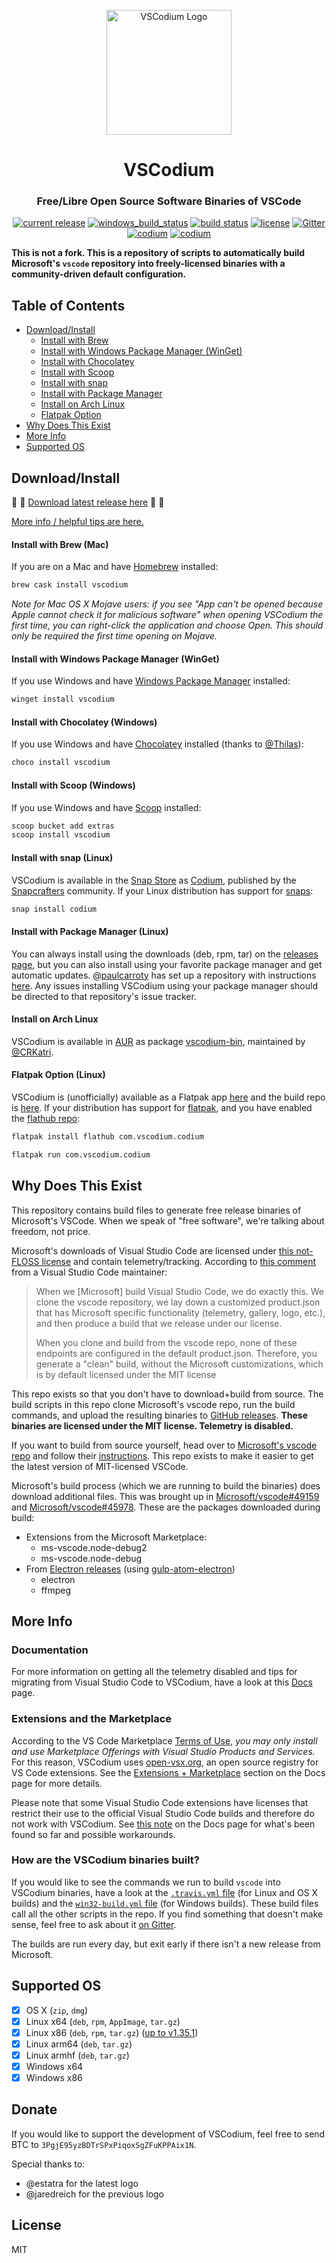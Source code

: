 <div id="vscodium-logo" align="center">
    <br />
    <img src="./src/resources/linux/code.png" alt="VSCodium Logo" width="200"/>
    <h1>VSCodium</h1>
    <h3>Free/Libre Open Source Software Binaries of VSCode</h3>
</div>

<div id="badges" align="center">

  [![current release](https://img.shields.io/github/release/vscodium/vscodium.svg)](https://github.com/vscodium/vscodium/releases)
[![windows_build_status](https://dev.azure.com/vscodium/VSCodium/_apis/build/status/VSCodium.vscodium?branchName=master)](https://dev.azure.com/vscodium/VSCodium/_build?definitionId=1)
[![build status](https://travis-ci.com/VSCodium/vscodium.svg?branch=master)](https://travis-ci.com/VSCodium/vscodium) 
[![license](https://img.shields.io/github/license/VSCodium/vscodium.svg)](https://github.com/VSCodium/vscodium/blob/master/LICENSE)
[![Gitter](https://img.shields.io/gitter/room/vscodium/vscodium.svg)](https://gitter.im/VSCodium/Lobby)
[![codium](https://snapcraft.io//codium/badge.svg)](https://snapcraft.io/codium)
[![codium](https://snapcraft.io//codium/trending.svg?name=0)](https://snapcraft.io/codium)

</div>

**This is not a fork. This is a repository of scripts to automatically build Microsoft's `vscode` repository into freely-licensed binaries with a community-driven default configuration.**

## Table of Contents
- [Download/Install](#download-install)
  - [Install with Brew](#install-with-brew)
  - [Install with Windows Package Manager (WinGet)](#install-with-winget)
  - [Install with Chocolatey](#install-with-choco)
  - [Install with Scoop](#install-with-scoop)
  - [Install with snap](#install-with-snap)
  - [Install with Package Manager](#install-with-package-manager)
  - [Install on Arch Linux](#install-on-arch-linux)
  - [Flatpak Option](#flatpak)
- [Why Does This Exist](#why)
- [More Info](#more-info)
- [Supported OS](#supported-os)

## <a id="download-install"></a>Download/Install
:tada: :tada: [Download latest release here](https://github.com/VSCodium/vscodium/releases) :tada: :tada:

[More info / helpful tips are here.](https://github.com/VSCodium/vscodium/blob/master/DOCS.md)

#### <a id="install-with-brew"></a>Install with Brew (Mac)
If you are on a Mac and have [Homebrew](https://brew.sh/) installed:
```bash
brew cask install vscodium
```

_Note for Mac OS X Mojave users: if you see "App can't be opened because Apple cannot check it for malicious software" when opening VSCodium the first time, you can right-click the application and choose Open. This should only be required the first time opening on Mojave._

#### <a id="install-with-winget"></a>Install with Windows Package Manager (WinGet)
If you use Windows and have [Windows Package Manager](https://github.com/microsoft/winget-cli) installed:
```bash
winget install vscodium
```

#### <a id="install-with-choco"></a>Install with Chocolatey (Windows)
If you use Windows and have [Chocolatey](https://chocolatey.org) installed (thanks to [@Thilas](https://github.com/Thilas)):
```bash
choco install vscodium
```

#### <a id="install-with-scoop"></a>Install with Scoop (Windows)
If you use Windows and have [Scoop](https://scoop.sh) installed:
```bash
scoop bucket add extras
scoop install vscodium
```

#### <a id="install-with-snap"></a>Install with snap (Linux)
VSCodium is available in the [Snap Store](https://snapcraft.io/) as [Codium](https://snapcraft.io/codium), published by the [Snapcrafters](https://github.com/snapcrafters/codium) community.
If your Linux distribution has support for [snaps](https://snapcraft.io/docs/installing-snapd):
```bash
snap install codium
```

#### <a id="install-with-package-manager"></a>Install with Package Manager (Linux)
You can always install using the downloads (deb, rpm, tar) on the [releases page](https://github.com/VSCodium/vscodium/releases), but you can also install using your favorite package manager and get automatic updates. [@paulcarroty](https://github.com/paulcarroty) has set up a repository with instructions [here](https://gitlab.com/paulcarroty/vscodium-deb-rpm-repo). Any issues installing VSCodium using your package manager should be directed to that repository's issue tracker. 

#### <a id="install-on-arch-linux"></a>Install on Arch Linux
VSCodium is available in [AUR](https://wiki.archlinux.org/index.php/Arch_User_Repository) as package [vscodium-bin](https://aur.archlinux.org/packages/vscodium-bin/), maintained by [@CRKatri](https://github.com/CRKatri).

#### <a id="flatpak"></a>Flatpak Option (Linux)
VSCodium is (unofficially) available as a Flatpak app [here](https://flathub.org/apps/details/com.vscodium.codium) and the build repo is [here](https://github.com/flathub/com.vscodium.codium). If your distribution has support for [flatpak](https://flathub.org), and you have enabled the [flathub repo](https://flatpak.org/setup/):
```bash
flatpak install flathub com.vscodium.codium

flatpak run com.vscodium.codium
```

## <a id="why"></a>Why Does This Exist
This repository contains build files to generate free release binaries of Microsoft's VSCode. When we speak of "free software", we're talking about freedom, not price.

Microsoft's downloads of Visual Studio Code are licensed under [this not-FLOSS license](https://code.visualstudio.com/license) and contain telemetry/tracking. According to [this comment](https://github.com/Microsoft/vscode/issues/60#issuecomment-161792005) from a Visual Studio Code maintainer: 

> When we [Microsoft] build Visual Studio Code, we do exactly this. We clone the vscode repository, we lay down a customized product.json that has Microsoft specific functionality (telemetry, gallery, logo, etc.), and then produce a build that we release under our license.
> 
> When you clone and build from the vscode repo, none of these endpoints are configured in the default product.json. Therefore, you generate a "clean" build, without the Microsoft customizations, which is by default licensed under the MIT license

This repo exists so that you don't have to download+build from source. The build scripts in this repo clone Microsoft's vscode repo, run the build commands, and upload the resulting binaries to [GitHub releases](https://github.com/VSCodium/vscodium/releases). __These binaries are licensed under the MIT license. Telemetry is disabled.__

If you want to build from source yourself, head over to [Microsoft's vscode repo](https://github.com/Microsoft/vscode) and follow their [instructions](https://github.com/Microsoft/vscode/wiki/How-to-Contribute#build-and-run). This repo exists to make it easier to get the latest version of MIT-licensed VSCode.

Microsoft's build process (which we are running to build the binaries) does download additional files. This was brought up in [Microsoft/vscode#49159](https://github.com/Microsoft/vscode/issues/49159) and [Microsoft/vscode#45978](https://github.com/Microsoft/vscode/issues/45978). These are the packages downloaded during build:

- Extensions from the Microsoft Marketplace:
  - ms-vscode.node-debug2
  - ms-vscode.node-debug
- From [Electron releases](https://github.com/electron/electron/releases) (using [gulp-atom-electron](https://github.com/joaomoreno/gulp-atom-electron))
  - electron
  - ffmpeg

## <a id="more-info"></a>More Info

### Documentation
For more information on getting all the telemetry disabled and tips for migrating from Visual Studio Code to VSCodium, have a look at this [Docs](https://github.com/VSCodium/vscodium/blob/master/DOCS.md) page.

### Extensions and the Marketplace
According to the VS Code Marketplace [Terms of Use](https://aka.ms/vsmarketplace-ToU), _you may only install and use Marketplace Offerings with Visual Studio Products and Services._ For this reason, VSCodium uses [open-vsx.org](https://open-vsx.org/), an open source registry for VS Code extensions. See the [Extensions + Marketplace](https://github.com/VSCodium/vscodium/blob/master/DOCS.md#extensions-marketplace) section on the Docs page for more details.

Please note that some Visual Studio Code extensions have licenses that restrict their use to the official Visual Studio Code builds and therefore do not work with VSCodium. See [this note](https://github.com/VSCodium/vscodium/blob/master/DOCS.md#proprietary-debugging-tools) on the Docs page for what's been found so far and possible workarounds.

### How are the VSCodium binaries built?
If you would like to see the commands we run to build `vscode` into VSCodium binaries, have a look at the [`.travis.yml` file](https://github.com/VSCodium/vscodium/blob/master/.travis.yml) (for Linux and OS X builds) and the [`win32-build.yml` file](https://github.com/VSCodium/vscodium/blob/master/win32-build.yml) (for Windows builds). These build files call all the other scripts in the repo. If you find something that doesn't make sense, feel free to ask about it [on Gitter](https://gitter.im/VSCodium/Lobby).

The builds are run every day, but exit early if there isn't a new release from Microsoft.

## <a id="supported-os"></a>Supported OS
- [x] OS X (`zip`, `dmg`)
- [x] Linux x64 (`deb`, `rpm`, `AppImage`, `tar.gz`)
- [x] Linux x86 (`deb`, `rpm`, `tar.gz`) ([up to v1.35.1](https://code.visualstudio.com/updates/v1_36#_linux-32bit-support-ends))
- [x] Linux arm64 (`deb`, `tar.gz`)
- [x] Linux armhf (`deb`, `tar.gz`)
- [x] Windows x64
- [x] Windows x86
  
## <a id="donate"></a>Donate
If you would like to support the development of VSCodium, feel free to send BTC to `3PgjE95yzBDTrSPxPiqoxSgZFuKPPAix1N`.

Special thanks to:
- @estatra for the latest logo
- @jaredreich for the previous logo

## <a id="license"></a>License
MIT
